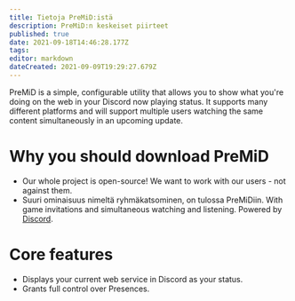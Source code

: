 ```yaml
---
title: Tietoja PreMiD:istä
description: PreMiD:n keskeiset piirteet
published: true
date: 2021-09-18T14:46:28.177Z
tags: 
editor: markdown
dateCreated: 2021-09-09T19:29:27.679Z
---
```


PreMiD is a simple, configurable utility that allows you to show what you're doing on the web in your Discord now playing status. It supports many different platforms and will support multiple users watching the same content simultaneously in an upcoming update.

# Why you should download PreMiD
- Our whole project is open-source! We want to work with our users - not against them.
- Suuri ominaisuus nimeltä ryhmäkatsominen, on tulossa PreMiDiin. With game invitations and simultaneous watching and listening. Powered by [Discord](https://discordapp.com/).

# Core features
- Displays your current web service in Discord as your status.
- Grants full control over Presences.